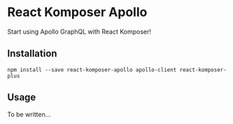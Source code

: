 # React Komposer Apollo

Start using Apollo GraphQL with React Komposer!

## Installation

```
npm install --save react-komposer-apollo apollo-client react-komposer-plus
```

## Usage

To be written...
